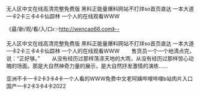 无人区中文在线高清完整免费版
黑料正能量爆料网站不打烊so首页直达
一本大道一卡2卡三卡4卡仙踪林
一个人的在线观看WWW


《最/新/观/看/入/口👉http://wencao66.com》--

无人区中文在线高清完整免费版
黑料正能量爆料网站不打烊so首页直达
一本大道一卡2卡三卡4卡仙踪林
一个人的在线观看WWW
　　售货员一个一个地清点完，说：“正好够。”
　　从没有经历过那样荡涤天地的大雨，从没有经历过那样惊心动魄的场面。那是大自然神奇力量的展示，是大自然抒发激情的演练……





亚洲不卡一卡2卡3卡4卡一个人看的WWW免费中文老阿姨哔哩哔哩b站肉片入口国产一卡2卡3卡4卡2022
